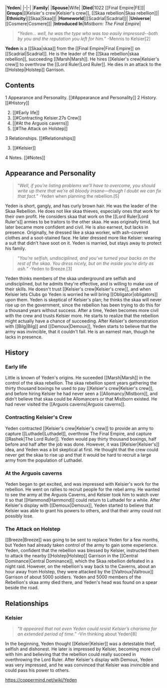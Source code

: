 |**Yeden**|
|-|-|
|**Family**|
|**Spouse**|Wife|
|**Died**|1022 [[Final Empire\|FE]]|
|**Groups**|[[Kelsier's crew\|Kelsier's crew]], [[Skaa rebellion\|Skaa rebellion]]|
|**Ethnicity**|[[Skaa\|Skaa]]|
|**Homeworld**|[[Scadrial\|Scadrial]]|
|**Universe**|[[Cosmere\|Cosmere]]|
|**Introduced In**|*Mistborn: The Final Empire*|

>“*Yeden... well, he was the type who was too easily impressed--both by you and the reputation you left for him.*”
\-Mennis to Kelsier[2]


**Yeden** is a [[Skaa\|skaa]] from the [[Final Empire\|Final Empire]] on [[Scadrial\|Scadrial]]. He is the leader of the [[Skaa rebellion\|skaa rebellion]], succeeding [[Marsh\|Marsh]]. He hires [[Kelsier's crew\|Kelsier's crew]] to overthrow the [[Lord Ruler\|Lord Ruler]]. He dies in an attack to the [[Holstep\|Holstep]] Garrison.

## Contents

1 Appearance and Personality. [[#Appearance and Personality]] 
2 History. [[#History]] 

2. [[#Early life]] 
2. [[#Contracting Kelsier.27s Crew]] 
2. [[#At the Arguois caverns]] 
2. [[#The Attack on Holstep]] 


3 Relationships. [[#Relationships]] 

3. [[#Kelsier]] 


4 Notes. [[#Notes]] 


## Appearance and Personality
>“*Well, if you’re listing problems we’ll have to overcome, you should write up there that we’re all bloody insane—though I doubt we can fix that fact.*”
\-Yeden when planning the rebellion.[5]


Yeden is short, gangly, and has curly brown hair. He was the leader of the Skaa Rebellion. He does not like skaa thieves, especially ones that work for their own profit. He considers skaa that work on the [[Lord Ruler\|Lord Ruler's]] armies to be traitors to the other skaa. He was originally timid, but later became more confident and civil. He is also earnest, but lacks in presence. Originally, he dressed like a skaa worker, with ash-covered clothes and a soot-stained face. He later dressed more like Kelsier: wearing a suit that didn't have soot on it. Yeden is married, but stays away to protect his family.

>“*You’re selfish, undisciplined, and you’ve turned your backs on the rest of the skaa. You dress nicely, but on the inside you’re dirty as ash.*”
\-Yeden to Breeze.[3]

Yeden thinks members of the skaa underground are selfish and undisciplined, but he admits they're effective, and is willing to make use of their skills. He doesn't trust [[Kelsier's crew\|Kelsier's crew]], and when Kelsier lets Clubs go Yeden is worried he will bring [[Obligator\|obligators]] upon them. Yeden is skeptical of Kelsier's plan; he thinks the skaa will never rise up on the government, since the rebellion has been trying to do this for a thousand years without success.
After a time, Yeden becomes more civil with the crew and trusts Kelsier more. He starts to realize that the rebellion might actually have a chance of succeeding. After Kelsier's demonstration with [[Bilg\|Bilg]] and [[Demoux\|Demoux]], Yeden starts to believe that the army was invincible, that it couldn't fail. He is an earnest man, though he lacks in presence.

## History
### Early life
Little is known of Yeden's origins. He suceeded [[Marsh\|Marsh]] in the control of the skaa rebellion. The skaa rebellion spent years gathering the thirty thousand boxings he used to pay [[Kelsier's crew\|Kelsier's crew]], and before hiring Kelsier he had never seen a [[Allomancy\|Mistborn]], and didn't believe that skaa could be Allomancers or that Mistborn existed. He had never visited the [[Arguois caverns\|Arguois caverns]].

### Contracting Kelsier's Crew
 
Yeden contracted [[Kelsier's crew\|Kelsier's crew]] to provide an army to capture [[Luthadel\|Luthadel]], overthrow The Final Empire, and capture [[Rashek\|The Lord Ruler]]. Yeden would pay thirty thousand boxings, half before and half after the job was done. However, it was [[Kelsier\|Kelsier's]] idea, and Yeden was a bit skeptical at first. He thought that the crew could never get the skaa to rise up and that it would be hard to recruit a large army from the population of Luthadel.

### At the Arguois caverns
Yeden began to get excited, and was impressed with Kelsier's work for the rebellion. He went on rallies to recruit people for the rebel army. He wanted to see the army at the Arguois Caverns, and Kelsier took him to watch over it so that [[Hammond\|Hammond]] could return to Luthadel for a while. After Kelsier's display with [[Demoux\|Demoux]], Yeden started to believe that Kelsier was able to grant his powers to others, and that their army could not possibly lose.

### The Attack on Holstep
[[Breeze\|Breeze]] was going to be sent to replace Yeden for a few months, but Yeden had already taken control of the army to gain some experience.  Yeden, confident that the rebellion was blessed by Kelsier, instructed them to attack the nearby [[Holstep\|Holstep]] Garrison in the [[Central Dominance\|Central Dominance]], which the Skaa rebellion defeated in a night raid. However, on the rebellion's way back to the Caverns, about an hour away from Holstep, they were attacked by the [[Valtroux\|Valtroux]] Garrison of about 5000 soldiers. Yeden and 5000 members of the Rebellion's skaa army died there, and Yeden's head was found on a spear beside the road.

## Relationships
### Kelsier
>“*It appeared that not even Yeden could resist Kelsier’s charisma for an extended period of time.*”
\-Vin thinking about Yeden[8]


In the beginning, Yeden thought [[Kelsier\|Kelsier]] was a detestable thief, selfish and dishonest. He later is impressed by Kelsier, becoming more civil with him and believing that the rebellion could really succeed in overthrowing the Lord Ruler. After Kelsier's display with Demoux, Yeden was very impressed, and he was convinced that Kelsier was invincible and could pass his power to others.



https://coppermind.net/wiki/Yeden